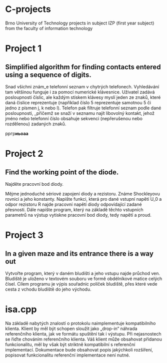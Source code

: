 # C-projects
Brno University of Technology projects in subject IZP (first year subject)  from the faculty of information technology
# Project 1
Simplified algorithm for finding contacts entered using a sequence of digits.
-----------
Snad všichni znám_e telefonní seznam v chytrých telefonech. Vyhledávání tam většinou funguje i za pomocí numerické klávesnice. Uživatel zadává posloupnosti číslic, ale každým stiskem klávesy myslí jeden ze znaků, které daná čislice reprezentuje (například číslo 5 reprezentuje samotnou 5 či jedno z písmen j, k nebo l). Telefon pak filtruje telefonní seznam podle dané posloupnosti, _přičemž se snaží v seznamu najít libovolný kontakt, jehož jméno nebo telefonní číslo obsahuje sekvenci (nepřerušenou nebo rozdělenou) zadaných znaků.

рргр**иьоаа**

# Project 2
Find the working point of the diode.
-----------
Najděte pracovní bod diody.

Mějme jednoduché sériové zapojení diody a rezistoru. Známe Shockleyovu rovnici a jeho konstanty. Napište funkci, která pro dané vstupní napětí U_0 a odpor rezistoru R najde pracovní napětí diody odpovídající zadané přesnosti. Dále napište program, který na základě těchto vstupních parametrů na výstup vytiskne pracovní bod diody, tedy napětí a proud.

# Project 3
In a given maze and its entrance there is a way out
-----------
Vytvořte program, který v daném bludišti a jeho vstupu najde průchod ven. Bludiště je uloženo v textovém souboru ve formě obdélníkové matice celých čísel. Cílem programu je výpis souřadnic políček bludiště, přes které vede cesta z vchodu bludiště do jeho východu.

# isa.cpp

Na základě nabytých znalostí o protokolu naimplementuje kompatibilního klienta. Klient by měl být schopen sloužit jako „drop-in“ náhrada referenčního klienta, jak ve formátu spuštění tak i výstupu. Při nejasnostech se řiďte chováním referenčního klienta. Váš klient může obsahovat přidanou funkcionalitu, měl by však být striktně kompatibilní s referenční implementací. Dokumentace bude obsahovat popis jakýchkoli rozšíření, popisovat funkcionalitu referenční implementace není nutné.
